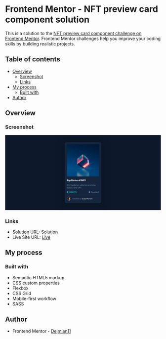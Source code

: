 # Frontend Mentor - NFT preview card component solution

This is a solution to the [NFT preview card component challenge on Frontend Mentor](https://www.frontendmentor.io/challenges/nft-preview-card-component-SbdUL_w0U). Frontend Mentor challenges help you improve your coding skills by building realistic projects. 

## Table of contents

- [Overview](#overview)
  - [Screenshot](#screenshot)
  - [Links](#links)
- [My process](#my-process)
  - [Built with](#built-with)
- [Author](#author)

## Overview

### Screenshot

![](https://github.com/Dejmian11/3-NFT-preview-card-component/blob/master/images/design/Screenshot%20-%20Frontend%20Mentor%20NFT%20preview%20card%20component.png)


### Links

- Solution URL: [Solution](https://www.frontendmentor.io/solutions/nft-preview-card-component-GQhJLwO9Nw)
- Live Site URL: [Live](https://bright-toffee-a78af5.netlify.app/)

## My process

### Built with

- Semantic HTML5 markup
- CSS custom properties
- Flexbox
- CSS Grid
- Mobile-first workflow
- SASS

## Author

- Frontend Mentor - [Dejmian11](https://www.frontendmentor.io/profile/Dejmian11)
